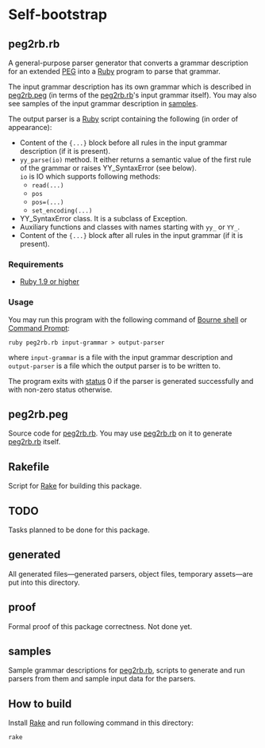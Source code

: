 Self-bootstrap
==============

<a id="peg2rb.rb"/> peg2rb.rb
-----------------------------

A general-purpose parser generator that converts a grammar description for an extended [PEG](http://en.wikipedia.org/wiki/Parsing_expression_grammar) into a [Ruby](http://ruby-lang.org) program to parse that grammar.

The input grammar description has its own grammar which is described in [peg2rb.peg](#peg2rb.peg) (in terms of the [peg2rb.rb](#peg2rb.rb)'s input grammar itself). You may also see samples of the input grammar description in [samples](#samples).

The output parser is a [Ruby](http://ruby-lang.org) script containing the following (in order of appearance):

* Content of the `{...}` block before all rules in the input grammar description (if it is present).
* `yy_parse(io)` method. It either returns a semantic value of the first rule of the grammar or raises YY\_SyntaxError (see below).<br/>
  `io` is IO which supports following methods:
  * `read(...)`
  * `pos`
  * `pos=(...)`
  * `set_encoding(...)`
* YY\_SyntaxError class. It is a subclass of Exception.
* Auxiliary functions and classes with names starting with `yy_` or `YY_`.
* Content of the `{...}` block after all rules in the input grammar (if it is present).

### Requirements ###

* [Ruby 1.9 or higher](http://ruby-lang.org)

### Usage ###

You may run this program with the following command of [Bourne shell](http://en.wikipedia.org/wiki/Bourne_shell) or [Command Prompt](http://en.wikipedia.org/wiki/CMD.EXE_%28Windows%29):

    ruby peg2rb.rb input-grammar > output-parser

where `input-grammar` is a file with the input grammar description and `output-parser` is a file which the output parser is to be written to.

The program exits with [status](http://en.wikipedia.org/wiki/Exit_status) 0 if the parser is generated successfully and with non-zero status otherwise.

<a id="peg2rb.peg"/> peg2rb.peg
-------------------------------

Source code for [peg2rb.rb](#peg2rb.rb). You may use [peg2rb.rb](#peg2rb.rb) on it to generate [peg2rb.rb](#peg2rb.rb) itself.

Rakefile
--------

Script for [Rake](http://rake.rubyforge.org/) for building this package.

TODO
----

Tasks planned to be done for this package.

generated
---------

All generated files—generated parsers, object files, temporary assets—are put into this directory.

proof
-----

Formal proof of this package correctness. Not done yet.

<a id="samples"/> samples
-------------------------

Sample grammar descriptions for [peg2rb.rb](#peg2rb.rb), scripts to generate and run parsers from them and sample input data for the parsers.

How to build
------------

Install [Rake](http://rake.rubyforge.org/) and run following command in this directory:

    rake
